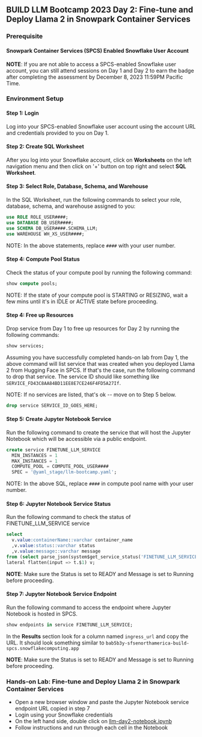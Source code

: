 ## BUILD LLM Bootcamp 2023 Day 2: Fine-tune and Deploy Llama 2 in Snowpark Container Services

### Prerequisite

#### Snowpark Container Services (SPCS) Enabled Snowflake User Account

**NOTE**: If you are not able to access a SPCS-enabled Snowflake user account, you can still attend sessions on Day 1 and Day 2 to earn the badge after completing the assessment by December 8, 2023 11:59PM Pacific Time.

### Environment Setup

#### Step 1: Login

Log into your SPCS-enabled Snowflake user account using the account URL and credentials provided to you on Day 1.

#### Step 2: Create SQL Worksheet

After you log into your Snowflake account, click on **Worksheets** on the left navigation menu and then click on '+' button on top right and select **SQL Worksheet**.

#### Step 3: Select Role, Database, Schema, and Warehouse

In the SQL Worksheet, run the following commands to select your role, database, schema, and warehouse assigned to you:

```sql
use ROLE ROLE_USER####;
use DATABASE DB_USER####;
use SCHEMA DB_USER####.SCHEMA_LLM;
use WAREHOUSE WH_XS_USER####;
```

NOTE: In the above statements, replace `####` with your user number.

#### Step 4: Compute Pool Status

Check the status of your compute pool by running the following command:

```sql
show compute pools;
```

NOTE: If the state of your compute pool is STARTING or RESIZING, wait a few mins until it's in IDLE or ACTIVE state before proceeding.

#### Step 4: Free up Resources

Drop service from Day 1 to free up resources for Day 2 by running the following commands:

```sql
show services;
```

Assuming you have successfully completed hands-on lab from Day 1, the above command will list service that was created when you deployed Llama 2 from Hugging Face in SPCS. If that's the case, run the following command to drop that service. The service ID should like something like `SERVICE_FD43C8AA84BD11EE8E7CE246F4FD5A27If`.

NOTE: If no services are listed, that's ok -- move on to Step 5 below.

```sql
drop service SERVICE_ID_GOES_HERE;
```

#### Step 5: Create Jupyter Notebook Service

Run the following command to create the service that will host the Jupyter Notebook which will be accessible via a public endpoint.

```sql
create service FINETUNE_LLM_SERVICE
  MIN_INSTANCES = 1
  MAX_INSTANCES = 1
  COMPUTE_POOL = COMPUTE_POOL_USER####
  SPEC = '@yaml_stage/llm-bootcamp.yaml';
```

NOTE: In the above SQL, replace `####` in compute pool name with your user number.

#### Step 6: Jupyter Notebook Service Status

Run the following command to check the status of FINETUNE_LLM_SERVICE service

```sql
select 
  v.value:containerName::varchar container_name
  ,v.value:status::varchar status  
  ,v.value:message::varchar message
from (select parse_json(system$get_service_status('FINETUNE_LLM_SERVICE'))) t, 
lateral flatten(input => t.$1) v;
```

**NOTE**: Make sure the Status is set to READY and Message is set to Running before proceeding.

#### Step 7: Jupyter Notebook Service Endpoint

Run the following command to access the endpoint where Jupyter Notebook is hosted in SPCS.

```sql
show endpoints in service FINETUNE_LLM_SERVICE;
```

In the **Results** section look for a column named `ingress_url` and copy the URL. It should look something similar to `bab5b3y-sfsenorthamerica-build-spcs.snowflakecomputing.app`

**NOTE**: Make sure the Status is set to READY and Message is set to Running before proceeding.

### Hands-on Lab: Fine-tune and Deploy Llama 2 in Snowpark Container Services

* Open a new browser window and paste the Jupyter Notebook service endpoint URL copied in step 7
* Login using your Snowflake credentials
* On the left hand side, double click on [llm-day2-notebook.ipynb](llm-day2-notebook.ipynb)
* Follow instructions and run through each cell in the Notebook

